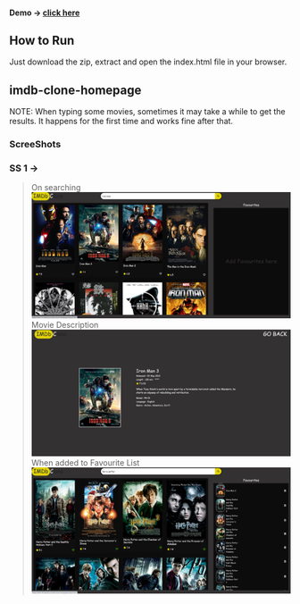 #### Demo -> [click here](https://jdmir-07.github.io/imdb-clone-homepage/)

## How to Run

Just download the zip, extract and open the index.html file in your browser. 

## imdb-clone-homepage
NOTE: When typing some movies, sometimes it may take a while to get the results. It happens for the first time and works fine after that.

### ScreeShots

### SS 1 ->
> On searching
![Starting Page](https://github.com/JDmir-07/imdb-clone-homepage/blob/main/SS/imdb%201.PNG)
> Movie Description
![Movie Page](https://github.com/JDmir-07/imdb-clone-homepage/blob/main/SS/imdb%202.PNG)
> When added to Favourite List
![Starting Page with favourites](https://github.com/JDmir-07/imdb-clone-homepage/blob/main/SS/imdb%203.PNG)
